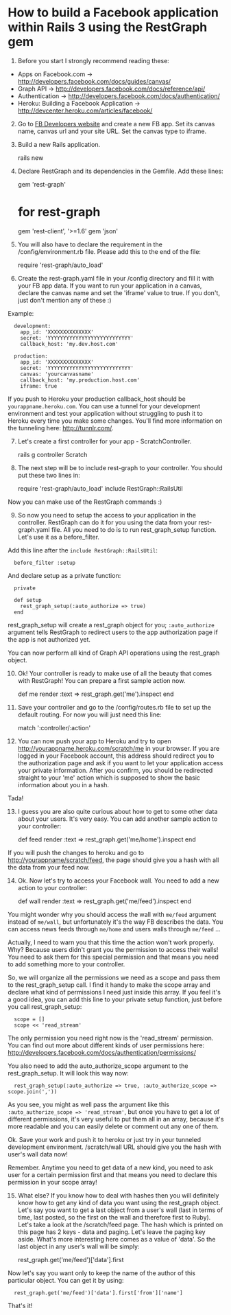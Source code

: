# How to build a Facebook application within Rails 3 using the RestGraph gem

1. Before you start I strongly recommend reading these:

  * Apps on Facebook.com -> <http://developers.facebook.com/docs/guides/canvas/>
  * Graph API -> <http://developers.facebook.com/docs/reference/api/>
  * Authentication -> <http://developers.facebook.com/docs/authentication/>
  * Heroku: Building a Facebook Application -> <http://devcenter.heroku.com/articles/facebook/>


2. Go to [FB Developers website](http://facebook.com/developers "FB Developers website") and create a new FB app. Set its canvas name, canvas url and your site URL. Set the canvas type to iframe.


3. Build a new Rails application.

      rails new <name>


4. Declare RestGraph and its dependencies in the Gemfile. Add these lines:

      gem 'rest-graph'

      # for rest-graph
      gem 'rest-client', '>=1.6'
      gem 'json'


5. You will also have to declare the requirement in the /config/environment.rb file. Please add this to the end of the file:

      require 'rest-graph/auto_load'


6. Create the rest-graph.yaml file in your /config directory and fill it with your FB app data. If you want to run your application in a canvas, declare the canvas name and set the 'iframe' value to true. If you don't, just don't mention any of these :)

  Example:

      development:
        app_id: 'XXXXXXXXXXXXXX'
        secret: 'YYYYYYYYYYYYYYYYYYYYYYYYYYY'
        callback_host: 'my.dev.host.com'

      production:
        app_id: 'XXXXXXXXXXXXXX'
        secret: 'YYYYYYYYYYYYYYYYYYYYYYYYYYY'
        canvas: 'yourcanvasname'
        callback_host: 'my.production.host.com'
        iframe: true


  If you push to Heroku your production callback_host should be `yourappname.heroku.com`. You can use a tunnel for your development environment and test your application without struggling to push it to Heroku every time you make some changes. You'll find more information on the tunneling here: <http://tunnlr.com/>.

7. Let's create a first controller for your app - ScratchController.

      rails g controller Scratch

8. The next step will be to include rest-graph to your controller. You should put these two lines in:

      require 'rest-graph/auto_load'
      include RestGraph::RailsUtil

  Now you can make use of the RestGraph commands :)

9. So now you need to setup the access to your application in the controller. RestGraph can do it for you using the data from your rest-graph.yaml file. All you need to do is to run rest_graph_setup function. Let's use it as a before_filter.

  Add this line after the `include RestGraph::RailsUtil`:

      before_filter :setup

  And declare setup as a private function:

      private

      def setup
        rest_graph_setup(:auto_authorize => true)
      end

  rest_graph_setup will create a rest_graph object for you; `:auto_authorize` argument tells RestGraph to redirect users to the app authorization page if the app is not authorized yet.

  You can now perform all kind of Graph API operations using the rest_graph object.

10. Ok! Your controller is ready to make use of all the beauty that comes with RestGraph! You can prepare a first sample action now.

      def me
        render :text => rest_graph.get('me').inspect
      end

11. Save your controller and go to the /config/routes.rb file to set up the default routing. For now you will just need this line:

      match ':controller/:action'

12. You can now push your app to Heroku and try to open <http://yourappname.heroku.com/scratch/me> in your browser. If you are logged in your Facebook account, this address should redirect you to the authorization page and ask if you want to let your application access your private information. After you confirm, you should be redirected straight to your 'me' action which is supposed to show the basic information about you in a hash.

  Tada!

13. I guess you are also quite curious about how to get to some other data about your users. It's very easy. You can add another sample action to your controller:

      def feed
        render :text => rest_graph.get('me/home').inspect
      end

  If you will push the changes to heroku and go to <http://yourappname/scratch/feed>, the page should give you a hash with all the data from your feed now.


14. Ok. Now let's try to access your Facebook wall. You need to add a new action to your controller:

      def wall
        render :text => rest_graph.get('me/feed').inspect
      end

  You might wonder why you should access the wall with `me/feed` argument instead of `me/wall`, but unfortunately it's the way FB describes the data. You can access news feeds through `me/home` and users walls through `me/feed` ...

  Actually, I need to warn you that this time the action won't work properly. Why? Because users didn't grant you the permission to access their walls! You need to ask them for this special permission and that means you need to add something more to your controller.

  So, we will organize all the permissions we need as a scope and pass them to the rest_graph_setup call. I find it handy to make the scope array and declare what kind of permissions I need just inside this array. If you feel it's a good idea, you can add this line to your private setup function, just before you call rest_graph_setup:

      scope = []
      scope << 'read_stream'

  The only permission you need right now is the 'read_stream' permission. You can find out more about different kinds of user permissions here: <http://developers.facebook.com/docs/authentication/permissions/>

  You also need to add the auto_authorize_scope argument to the rest_graph_setup. It will look this way now:

      rest_graph_setup(:auto_authorize => true, :auto_authorize_scope => scope.join(','))

  As you see, you might as well pass the argument like this `:auto_authorize_scope => 'read_stream'`, but once you have to get a lot of different permissions, it's very useful to put them all in an array, because it's more readable and you can easily delete or comment out any one of them.

  Ok. Save your work and push it to heroku or just try in your tunneled development environment. /scratch/wall URL should give you the hash with user's wall data now!

  Remember. Anytime you need to get data of a new kind, you need to ask user for a certain permission first and that means you need to declare this permission in your scope array!

15. What else? If you know how to deal with hashes then you will definitely know how to get any kind of data you want using the rest_graph object. Let's say you want to get a last object from a user's wall (last in terms of time, last posted, so the first on the wall and therefore first to Ruby). Let's take a look at the /scratch/feed page. The hash which is printed on this page has 2 keys - data and paging. Let's leave the paging key aside. What's more interesting here comes as a value of 'data'. So the last object in any user's wall will be simply:

      rest_graph.get('me/feed')['data'].first

  Now let's say you want only to keep the name of the author of this particular object. You can get it by using:

      rest_graph.get('me/feed')['data'].first['from']['name']

  That's it!
